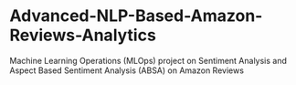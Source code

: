 # Advanced-NLP-Based-Amazon-Reviews-Analytics
Machine Learning Operations (MLOps) project on Sentiment Analysis and Aspect Based Sentiment Analysis (ABSA) on Amazon Reviews
